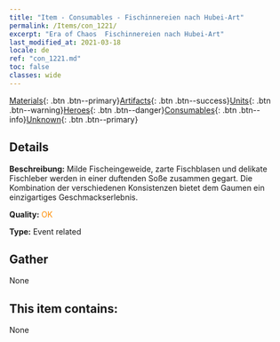 ```yaml
---
title: "Item - Consumables - Fischinnereien nach Hubei-Art"
permalink: /Items/con_1221/
excerpt: "Era of Chaos  Fischinnereien nach Hubei-Art"
last_modified_at: 2021-03-18
locale: de
ref: "con_1221.md"
toc: false
classes: wide
---
```

 [Materials](/de/Items/){: .btn .btn--primary}[Artifacts](/de/Items/Artifacts/){: .btn .btn--success}[Units](/de/Items/Units/){: .btn .btn--warning}[Heroes](/de/Items/Heroes/){: .btn .btn--danger}[Consumables](/de/Items/Consumables/){: .btn .btn--info}[Unknown](/de/Items/Unknown/){: .btn .btn--primary}

## Details
 **Beschreibung:** Milde Fischeingeweide, zarte Fischblasen und delikate Fischleber werden in einer duftenden Soße zusammen gegart. Die Kombination der verschiedenen Konsistenzen bietet dem Gaumen ein einzigartiges Geschmackserlebnis.

 **Quality:** <span style="color: #FF8C00">OK</span>

 **Type:** Event related

## Gather

  None

## This item contains:

  None

